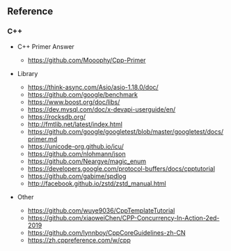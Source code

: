 ## Reference

### C++

- C++ Primer Answer

  - https://github.com/Mooophy/Cpp-Primer

- Library

  - https://think-async.com/Asio/asio-1.18.0/doc/
  - https://github.com/google/benchmark
  - https://www.boost.org/doc/libs/
  - https://dev.mysql.com/doc/x-devapi-userguide/en/
  - https://rocksdb.org/
  - http://fmtlib.net/latest/index.html
  - https://github.com/google/googletest/blob/master/googletest/docs/primer.md
  - https://unicode-org.github.io/icu/
  - https://github.com/nlohmann/json
  - https://github.com/Neargye/magic_enum
  - https://developers.google.com/protocol-buffers/docs/cpptutorial
  - https://github.com/gabime/spdlog
  - http://facebook.github.io/zstd/zstd_manual.html

- Other
  - https://github.com/wuye9036/CppTemplateTutorial
  - https://github.com/xiaoweiChen/CPP-Concurrency-In-Action-2ed-2019
  - https://github.com/lynnboy/CppCoreGuidelines-zh-CN
  - https://zh.cppreference.com/w/cpp
